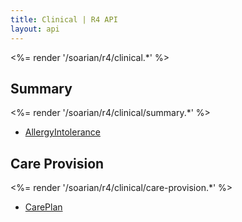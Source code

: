 ```yaml
---
title: Clinical | R4 API
layout: api
---
```


<%= render '/soarian/r4/clinical.*' %>


## Summary
<%= render '/soarian/r4/clinical/summary.*' %>

* [AllergyIntolerance](/soarian/r4/clinical/summary/allergy-intolerance)

## Care Provision
<%= render '/soarian/r4/clinical/care-provision.*' %>

* [CarePlan](/soarian/r4/clinical/care-provision/care-plan)

